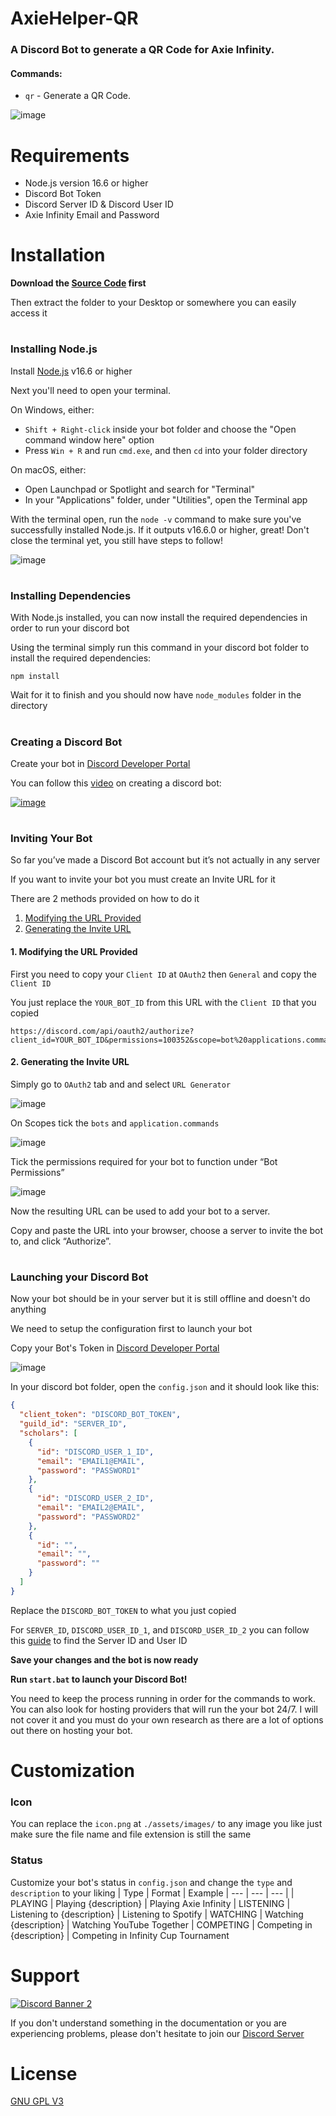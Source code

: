 # AxieHelper-QR
### A Discord Bot to generate a QR Code for Axie Infinity.
#### Commands:
- `qr` - Generate a QR Code.

![image](https://i.imgur.com/l1Udc6b.png)

# Requirements
- Node.js version 16.6 or higher
- Discord Bot Token
- Discord Server ID & Discord User ID
- Axie Infinity Email and Password

# Installation
**Download the [Source Code](https://github.com/ikr0w/axiehelper-qr/releases) first**

Then extract the folder to your Desktop or somewhere you can easily access it
#

### Installing Node.js
Install [Node.js](https://nodejs.org/) v16.6 or higher

Next you'll need to open your terminal.

On Windows, either:
   - `Shift + Right-click` inside your bot folder and choose the "Open command window here" option
   - Press `Win + R` and run `cmd.exe`, and then `cd` into your folder directory

On macOS, either:
   - Open Launchpad or Spotlight and search for "Terminal"
   - In your "Applications" folder, under "Utilities", open the Terminal app

With the terminal open, run the `node -v` command to make sure you've successfully installed Node.js. If it outputs v16.6.0 or higher, great! Don't close the terminal yet, you still have steps to follow!

![image](https://i.imgur.com/SOk4qvv.png)

#
### Installing Dependencies
With Node.js installed, you can now install the required dependencies in order to run your discord bot

Using the terminal simply run this command in your discord bot folder to install the required dependencies:
```
npm install
```
Wait for it to finish and you should now have `node_modules` folder in the directory
#

### Creating a Discord Bot
Create your bot in [Discord Developer Portal](https://discord.com/developers/applications)

You can follow this [video](https://www.youtube.com/watch?v=b9KQxREfn4c) on creating a discord bot:

[![image](https://i.imgur.com/S0WO9vD.png1)](https://www.youtube.com/watch?v=b9KQxREfn4c)
#

### Inviting Your Bot
So far you’ve made a Discord Bot account but it’s not actually in any server

If you want to invite your bot you must create an Invite URL for it

There are 2 methods provided on how to do it
1. [Modifying the URL Provided](#1-modifying-the-url-provided)
2. [Generating the Invite URL](axiehelper-qr#2-generating-the-invite-url)

#### 1. Modifying the URL Provided
First you need to copy your `Client ID` at `OAuth2` then `General` and copy the `Client ID`

You just replace the `YOUR_BOT_ID` from this URL with the `Client ID` that you copied
```
https://discord.com/api/oauth2/authorize?client_id=YOUR_BOT_ID&permissions=100352&scope=bot%20applications.commands
```

#### 2. Generating the Invite URL
Simply go to `OAuth2` tab and and select `URL Generator`

![image](https://i.imgur.com/bQt9HMa.png)

On Scopes tick the `bots` and `application.commands`

![image](https://i.imgur.com/XyYjvHH.png)

Tick the permissions required for your bot to function under “Bot Permissions”

![image](https://i.imgur.com/w310qgf.gif)

Now the resulting URL can be used to add your bot to a server.

Copy and paste the URL into your browser, choose a server to invite the bot to, and click “Authorize”.
#

### Launching your Discord Bot 
Now your bot should be in your server but it is still offline and doesn't do anything

We need to setup the configuration first to launch your bot

Copy your Bot's Token in [Discord Developer Portal](https://discord.com/developers/applications)

![image](https://i.imgur.com/3TvBpQp.png?1)

In your discord bot folder, open the `config.json` and it should look like this:
```json
{
  "client_token": "DISCORD_BOT_TOKEN",
  "guild_id": "SERVER_ID",
  "scholars": [
    {
      "id": "DISCORD_USER_1_ID",
      "email": "EMAIL1@EMAIL",
      "password": "PASSWORD1"
    },
    {
      "id": "DISCORD_USER_2_ID",
      "email": "EMAIL2@EMAIL",
      "password": "PASSWORD2"
    },
    {
      "id": "",
      "email": "",
      "password": ""
    }
  ]
}
```
Replace the `DISCORD_BOT_TOKEN` to what you just copied

For `SERVER_ID`, `DISCORD_USER_ID_1`, and `DISCORD_USER_ID_2` you can follow this [guide](https://support.discord.com/hc/en-us/articles/206346498-Where-can-I-find-my-User-Server-Message-ID-) to find the Server ID and User ID

**Save your changes and the bot is now ready**

**Run `start.bat` to launch your Discord Bot!**

You need to keep the process running in order for the commands to work.
You can also look for hosting providers that will run the your bot 24/7.
I will not cover it and you must do your own research as there are a lot of options out there on hosting your bot.

# Customization
### Icon
You can replace the `icon.png` at `./assets/images/` to any image you like just make sure the file name and file extension is still the same

### Status
Customize your bot's status in `config.json` and change the `type` and `description` to your liking 
| Type | Format | Example 
| --- | --- | --- |
| PLAYING | Playing {description} | Playing Axie Infinity
| LISTENING | Listening to {description} | Listening to Spotify
| WATCHING | Watching {description} | Watching YouTube Together
| COMPETING | 	Competing in {description} | 	Competing in Infinity Cup Tournament

# Support
[![Discord Banner 2](https://discordapp.com/api/guilds/864194584732106782/widget.png?style=banner2)](https://discord.gg/xyWaa4rRBy)

If you don't understand something in the documentation or you are experiencing problems, please don't hesitate to join our [Discord Server](https://discord.gg/xyWaa4rRBy)

# License
[GNU GPL V3](https://www.gnu.org/licenses/gpl-3.0.en.html)
